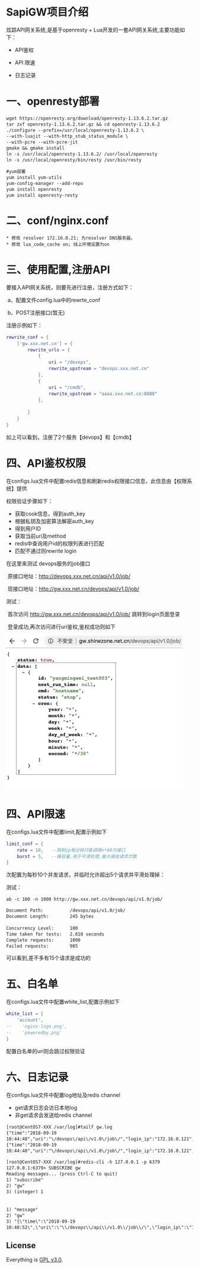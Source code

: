 # SapiGW项目介绍
炫踪API网关系统,是基于openresty + Lua开发的一套API网关系统,主要功能如下：

- API鉴权

- API 限速

-  日志记录



# 一、openresty部署

```
wget https://openresty.org/download/openresty-1.13.6.2.tar.gz
tar zxf openresty-1.13.6.2.tar.gz && cd openresty-1.13.6.2
./configure --prefix=/usr/local/openresty-1.13.6.2 \
--with-luajit --with-http_stub_status_module \
--with-pcre --with-pcre-jit
gmake && gmake install
ln -s /usr/local/openresty-1.13.6.2/ /usr/local/openresty
ln -s /usr/local/openresty/bin/resty /usr/bin/resty
```

```
#yum部署
yum install yum-utils
yum-config-manager --add-repo
yum install openresty
yum install openresty-resty
```

# 二、conf/nginx.conf
    * 修改 resolver 172.16.0.21; 为resolver DNS服务器。
    * 修改 lua_code_cache on; 线上环境设置为on


# 三、使用配置,注册API
要接入API网关系统，则要先进行注册，注册方式如下：

​	a、配置文件config.lua中的rewrte_conf

​	b、POST注册接口(暂无)

注册示例如下：

```lua
rewrite_conf = {
	['gw.xxx.net.cn'] = {
        rewrite_urls = {
			{
				uri = "/devops",
				rewrite_upstream = "devops.xxx.net.cn"
			},
            {
				uri = "/cmdb",
				rewrite_upstream = "aaaa.xxx.net.cn:8888"
			},

        }
    }
}
```



如上可以看到，注册了2个服务【devops】和【cmdb】



# 四、API鉴权权限

在configs.lua文件中配置redis信息和刷新redis权限接口信息，此信息由【权限系统】提供

权限验证步骤如下：

- 获取cook信息，得到auth_key
- 根据私钥及加密算法解密auth_key
- 得到用户ID
- 获取当前uri及method
- redis中查询用户id的权限列表进行匹配
- 匹配不通过则rewrite login



在这里来测试 devops服务的job接口

​	原接口地址：http://devops.xxx.net.cn/api/v1.0/job/

​	现接口地址：http://gw.xxx.net.cn/devops/api/v1.0/job/

测试：

​        首次访问 http://gw.xxx.net.cn/devops/api/v1.0/job/ 跳转到login页面登录

​        登录成功,再次访问进行uri鉴权,鉴权成功则如下

![img](images/01.png)



# 四、API限速

在configs.lua文件中配置limit,配置示例如下

```lua
limit_conf = {
    rate = 10,   --限制ip每分钟只能调用n*60次接口
    burst = 5, 	 --桶容量,用于平滑处理,最大接收请求次数
}
```

次配置为每秒10个并发请求，并临时允许超出5个请求并平滑处理掉：

测试：

```shell
ab -c 100 -n 1000 http://gw.xxx.net.cn/devops/api/v1.0/job/
```

```shell
Document Path:          /devops/api/v1.0/job/
Document Length:        245 bytes

Concurrency Level:      100
Time taken for tests:   2.810 seconds
Complete requests:      1000
Failed requests:        985
```

可以看到,差不多有15个请求是成功的

# 五、白名单
在configs.lua文件中配置white_list,配置示例如下
```lua
white_list = {
    'account',
--    'nginx-logo.png',
--    'poweredby.png'
}
```
配置白名单的uri则会跳过权限验证


# 六、日志记录

在configs.lua文件中配置log地址及redis channel

- get请求日志会访日本地log
- 非get请求会发送给redis channel

```
[root@CentOS7-XXX /var/log]#tailf gw.log
{"time":"2018-09-19 10:44:48","uri":"\/devops\/api\/v1.0\/job\/","login_ip":"172.16.0.121","method":"GET"}
{"time":"2018-09-19 10:44:48","uri":"\/devops\/api\/v1.0\/job\/","login_ip":"172.16.0.121","method":"GET"}
```

```
[root@CentOS7-XXX /var/log]#redis-cli -h 127.0.0.1 -p 6379
127.0.0.1:6379> SUBSCRIBE gw
Reading messages... (press Ctrl-C to quit)
1) "subscribe"
2) "gw"
3) (integer) 1


1) "message"
2) "gw"
3) "{\"time\":\"2018-09-19 10:48:52\",\"uri\":\"\\/devops\\/api\\/v1.0\\/job\\/\",\"login_ip\":\"172.16.80.12\",\"method\":\"POST\"}"
```

## License

Everything is [GPL v3.0](https://www.gnu.org/licenses/gpl-3.0.html).